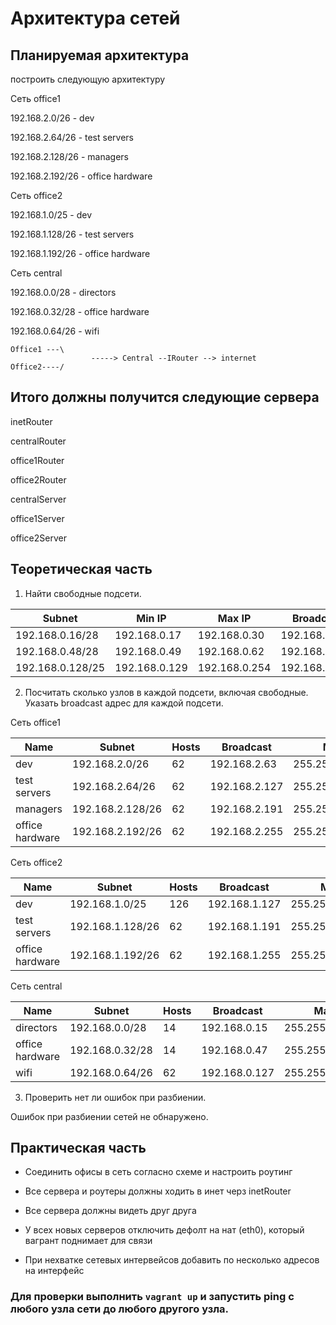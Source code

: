 # Архитектура сетей

## Планируемая архитектура

построить следующую архитектуру

Сеть office1

192.168.2.0/26 - dev

192.168.2.64/26 - test servers

192.168.2.128/26 - managers

192.168.2.192/26 - office hardware

Сеть office2

192.168.1.0/25 - dev

192.168.1.128/26 - test servers

192.168.1.192/26 - office hardware

Сеть central

192.168.0.0/28 - directors

192.168.0.32/28 - office hardware

192.168.0.64/26 - wifi

```
Office1 ---\
                  -----> Central --IRouter --> internet
Office2----/
```


## Итого должны получится следующие сервера

inetRouter

centralRouter

office1Router

office2Router

centralServer

office1Server

office2Server


## Теоретическая часть

1. Найти свободные подсети.

|Subnet|Min IP|Max IP|Broadcast|Hosts|Mask|
|---|---|---|---|:---:|---|
|192.168.0.16/28|192.168.0.17|192.168.0.30|192.168.0.31|14|255.255.255.240|
|192.168.0.48/28|192.168.0.49|192.168.0.62|192.168.0.63|14|255.255.255.240|
|192.168.0.128/25|192.168.0.129|192.168.0.254|192.168.0.255|126|255.255.255.128|

2. Посчитать сколько узлов в каждой подсети, включая свободные. Указать broadcast адрес для каждой подсети.

Сеть office1

|Name|Subnet|Hosts|Broadcast|Mask|
|---|---|---|---|---|
|dev|192.168.2.0/26|62|192.168.2.63|255.255.255.192|
|test servers|192.168.2.64/26|62|192.168.2.127|255.255.255.192|
|managers|192.168.2.128/26|62|192.168.2.191|255.255.255.192|
|office hardware|192.168.2.192/26|62|192.168.2.255|255.255.255.192|

Сеть office2

|Name|Subnet|Hosts|Broadcast|Mask|
|---|---|---|---|---|
|dev|192.168.1.0/25|126|192.168.1.127|255.255.255.128|
|test servers|192.168.1.128/26|62|192.168.1.191|255.255.255.192|
|office hardware|192.168.1.192/26|62|192.168.1.255|255.255.255.192|

Сеть central

|Name|Subnet|Hosts|Broadcast|Mask|
|---|---|---|---|---|
|directors|192.168.0.0/28|14|192.168.0.15|255.255.255.240|
|office hardware|192.168.0.32/28|14|192.168.0.47|255.255.255.240|
|wifi|192.168.0.64/26|62|192.168.0.127|255.255.255.192|

3. Проверить нет ли ошибок при разбиении.

Ошибок при разбиении сетей не обнаружено.

## Практическая часть

* Соединить офисы в сеть согласно схеме и настроить роутинг

* Все сервера и роутеры должны ходить в инет черз inetRouter

* Все сервера должны видеть друг друга

* У всех новых серверов отключить дефолт на нат (eth0), который вагрант поднимает для связи

* При нехватке сетевых интервейсов добавить по несколько адресов на интерфейс

### Для проверки выполнить ```vagrant up``` и запустить ping с любого узла сети до любого другого узла.